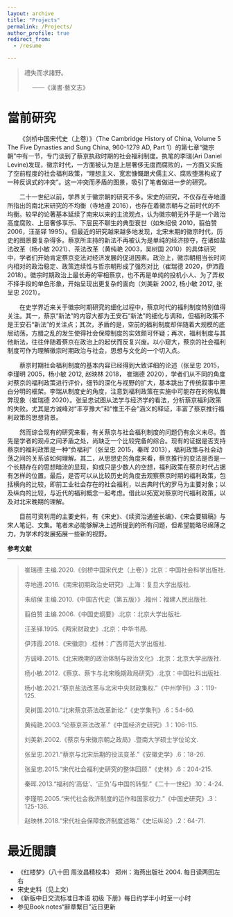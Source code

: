 ```yaml
---
layout: archive
title: "Projects"
permalink: /Projects/
author_profile: true
redirect_from:
  - /resume

---
```


> 禮失而求諸野。
>
> &emsp; ——《漢書·藝文志》

當前研究
======

&emsp;&emsp;《剑桥中国宋代史（上卷）》（The Cambridge History of China, Volume 5 The Five Dynasties and Sung China, 960-1279 AD, Part 1）的第七章“徽宗朝”中有一节，专门谈到了蔡京执政时期的社会福利制度。执笔的李瑞(Ari Daniel Levine)发现，徽宗时代，一方面被认为是上层奢侈无度而腐败的，一方面又实施了空前程度的社会福利政策，“理想主义、宽宏慷慨跟犬儒主义、腐败堕落构成了一种反讽式的冲突”。这一冲突而矛盾的图景，吸引了笔者做进一步的研究。

&emsp;&emsp;二十一世纪以前，学界关于徽宗朝的研究不多。宋史的研究，不仅存在寺地遵所指出的南北宋研究的不均衡（寺地遵 2016），也存在着徽宗朝与之前时代的不均衡。较早的论著基本延续了南宋以来的主流观点，认为徽宗朝无外乎是一个政治高度腐败、上层奢侈享乐、下层民不聊生的典型衰世（如朱绍侯 2010，翦伯赞 2006，汪圣铎 1995）。但最近的研究越来越多地发现，北宋末期的徽宗时代，历史的图景要复杂得多。蔡京所主持的新法不再被认为是单纯的经济掠夺，在诸如盐法改革（杨小敏 2021）、茶法改革（黄纯艳 2003，吴树国 2010）的具体研究中，学者们开始肯定蔡京变法对经济发展的促进因素。政治上，徽宗朝相当长时间内相对的政治稳定、政策连续性与哲宗朝形成了强烈对比（崔瑞德 2020，伊沛霞 2018）。徽宗时期政治上最长寿的宰相蔡京，也不再是单纯的投机小人、为了弄权不择手段的单色形象，开始呈现出更复杂的面向（刘美新 2002, 杨小敏 2012, 张呈忠 2021）。

&emsp;&emsp;在史学界近来关于徽宗时期研究的细化过程中，蔡京时代的福利制度特别值得关注。其一，蔡京“新法”的内容大都为王安石“新法”的细化与调和，但福利政策不是王安石“新法”的关注点；其次，矛盾的是，空前的福利制度却伴随着大规模的底层动荡，方腊之乱的发生使得社会保障制度的实效颇可怀疑；再次，福利制度与其他新法，往往伴随着蔡京在政治上的起伏而反复兴废。以小窥大，蔡京的社会福利制度可作为理解徽宗时期政治与社会，思想与文化的一个切入点。

&emsp;&emsp;蔡京时期社会福利制度的基本内容已经得到大致详细的论述（张呈忠 2015，李瑾明 2005，杨小敏 2012, 赵映林 2018， 崔瑞德 2020），学者们从不同的角度对蔡京的福利政策进行评价，细节的深化与视野的扩大，基本跳出了传统叙事中黑白分明的框架。李瑞从制度史的角度，注意到福利政策在实施中可能存在的徇私舞弊现象（崔瑞德 2020）。张呈忠试图从法学与经济学的看法，分析蔡京福利政策的失败。尤其是方诚峰对“丰亨豫大”和“惟王不会”涵义的释证，丰富了蔡京推行福利政策的思想背景。

&emsp;&emsp;然而综合现有的研究来看，有关蔡京与社会福利制度的问题仍有余义未尽。首先是学者的观点之间矛盾之处，尚缺乏一个比较完备的综合。现有的证据是否支持蔡京的福利政策是一种“负福利”（张呈忠 2015，秦晖 2013），福利政策与社会动荡之间的关系该如何理解。其二，从思想史的角度来看，蔡京推行的变法是否是一个长期存在的思想暗流的显现，抑或只是少数人的空想，福利政策在蔡京时代占据有怎样的位置。最后，是否可以从比较历史的角度去观察蔡京时期的福利政策，包括横向的比较，即前工业社会存在的社会福利，以古典时代的罗马为主要对象；以及纵向的比较，与近代的福利概念一起考虑。借此以拓宽对蔡京时代福利政策，以及对北宋晚期的理解。

&emsp;&emsp;目前可资利用的主要史料，有《宋史》、《续资治通鉴长编》、《宋会要辑稿》与宋人笔记、文集。笔者未必能够解决上述所提到的所有问题，但希望能略尽绵薄之力，为学术的发展拓展一些新的视野。

**参考文献**

-----

> 崔瑞德 主编.2020.《剑桥中国宋代史（上卷）》北京：中国社会科学出版社.
>
> 寺地遵.2016.《南宋初期政治史研究》.上海：复旦大学出版社.
>
> 朱绍侯 主编.2010.《中国古代史（第五版）》.福州：福建人民出版社.
>
> 翦伯赞 主编.2006.《中国史纲要》.北京：北京大学出版社.
>
> 汪圣铎.1995.《两宋财政史》.北京：中华书局.
>
> 伊沛霞.2018.《宋徽宗》.桂林：广西师范大学出版社.
>
> 方诚峰.2015.《北宋晚期的政治体制与政治文化》.北京：北京大学出版社.
>
> 杨小敏.2012.《蔡京、蔡卞与北宋晚期政局研究》.北京：中国社科出版社.
>
> 杨小敏.2021.“蔡京盐法改革与北宋中央财政集权.”《中州学刊》.3：119-125.
>
> 吴树国.2010.“北宋蔡京茶法改革新论.”《史学集刊》.6：54-60.
>
> 黄纯艳.2003.“论蔡京茶法改革.”《中国经济史研究》.1：106-115.
>
> 刘美新.2002.《蔡京与宋徽宗朝之政局》.暨南大学硕士学位论文.
>
> 张呈忠.2021.“蔡京与北宋后期的役法变革.”《安徽史学》.6：18-26.
>
> 张呈忠.2015.“宋代社会福利史研究的整体回顾.”《史林》.6：204-215.
>
> 秦晖.2013.“福利的‘高低’、‘正负’与中国的转型.”《二十一世纪》.10：4-24.
>
> 李瑾明.2005.“宋代社会救济制度的运作和国家权力.”《中国史研究》.3：125-136.
>
> 赵映林.2018.“宋代社会保障救济制度述略.”《史坛纵论》.2：64-71.





最近閲讀
======

- 《红楼梦》（八十回 周汝昌精校本） 郑州：海燕出版社 2004. 每日读两回左右
- 宋史史料（见上文）
- 《新版中日交流标准日本语 初级 下册》每日约学半小时至一小时
- 参见Book notes“辭章繫日”近日更新


